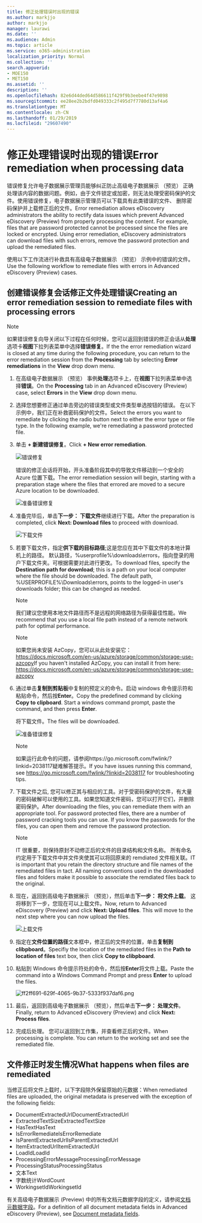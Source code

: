 ```yaml
---
title: 修正处理错误时出现的错误
ms.author: markjjo
author: markjjo
manager: laurawi
ms.date: ''
ms.audience: Admin
ms.topic: article
ms.service: o365-administration
localization_priority: Normal
ms.collection: ''
search.appverid:
- MOE150
- MET150
ms.assetid: ''
description: ''
ms.openlocfilehash: 82e6d44ded64d586611f429f9b3eebe4f47e9898
ms.sourcegitcommit: ee28ee2b2bdfd049333c2f495d7f7780d13af4a6
ms.translationtype: MT
ms.contentlocale: zh-CN
ms.lasthandoff: 01/29/2019
ms.locfileid: "29607490"
---
```

# <a name="error-remediation-when-processing-data"></a><span data-ttu-id="189a8-102">修正处理错误时出现的错误</span><span class="sxs-lookup"><span data-stu-id="189a8-102">Error remediation when processing data</span></span>

<span data-ttu-id="189a8-p101">错误修复允许电子数据展示管理员能够纠正防止高级电子数据展示 （预览） 正确处理该内容的数据问题。例如，由于文件锁定或加密，则无法处理受密码保护的文件。使用错误修复，电子数据展示管理员可以下载具有此类错误的文件、 删除密码保护并上载修正后的文件。</span><span class="sxs-lookup"><span data-stu-id="189a8-p101">Error remediation allows eDiscovery administrators the ability to rectify data issues which prevent Advanced eDiscovery (Preview) from properly processing the content. For example, files that are password protected cannot be processed since the files are locked or encrypted. Using error remediation, eDiscovery administrators can download files with such errors, remove the password protection and upload the remediated files.</span></span>

<span data-ttu-id="189a8-106">使用以下工作流进行补救具有高级电子数据展示 （预览） 示例中的错误的文件。</span><span class="sxs-lookup"><span data-stu-id="189a8-106">Use the following workflow to remediate files with errors in Advanced eDiscovery (Preview) cases.</span></span>

## <a name="creating-an-error-remediation-session-to-remediate-files-with-processing-errors"></a><span data-ttu-id="189a8-107">创建错误修复会话修正文件处理错误</span><span class="sxs-lookup"><span data-stu-id="189a8-107">Creating an error remediation session to remediate files with processing errors</span></span>

>[!NOTE]
><span data-ttu-id="189a8-108">如果错误修复向导关闭以下过程在任何时候，您可以返回到错误的修正会话从**处理**选项卡**视图**下拉列表菜单中选择**错误修复**。</span><span class="sxs-lookup"><span data-stu-id="189a8-108">If the the error remediation wizard is closed at any time during the following procedure, you can return to the error remediation session from the **Processing** tab by selecting **Error remediations** in the **View** drop down menu.</span></span>

1. <span data-ttu-id="189a8-109">在高级电子数据展示 （预览） 事例**处理**选项卡上，在**视图**下拉列表菜单中选择**错误**。</span><span class="sxs-lookup"><span data-stu-id="189a8-109">On the **Processing** tab in an Advanced eDiscovery (Preview) case, select **Errors** in the **View** drop down menu.</span></span>

2. <span data-ttu-id="189a8-p102">选择您想要修正通过单击旁边的错误类型或文件类型单选按钮的错误。 在以下示例中，我们正在补救密码保护的文件。</span><span class="sxs-lookup"><span data-stu-id="189a8-p102">Select the errors you want to remediate by clicking the radio button next to either the error type or file type.  In the following example, we're remediating a password protected file.</span></span>

3. <span data-ttu-id="189a8-112">单击 **+ 新建错误修复**。</span><span class="sxs-lookup"><span data-stu-id="189a8-112">Click **+ New error remediation**.</span></span>

    ![错误修复](../media/8c2faf1a-834b-44fc-b418-6a18aed8b81a.png)

    <span data-ttu-id="189a8-114">错误的修正会话将开始，开头准备阶段其中的导致文件移动到一个安全的 Azure 位置下载。</span><span class="sxs-lookup"><span data-stu-id="189a8-114">The error remediation session will begin, starting with a preparation stage where the files that errored are moved to a secure Azure location to be downloaded.</span></span>

    ![准备错误修复](../media/390572ec-7012-47c4-a6b6-4cbb5649e8a8.png)

4. <span data-ttu-id="189a8-116">准备完毕后，单击**下一步： 下载文件**继续进行下载。</span><span class="sxs-lookup"><span data-stu-id="189a8-116">After the preparation is completed, click **Next: Download files** to proceed with download.</span></span>

    ![下载文件](../media/6ac04b09-8e13-414a-9e24-7c75ba586363.png)

5. <span data-ttu-id="189a8-p103">若要下载文件，指定**供下载的目标路径**;这是您应在其中下载文件的本地计算机上的路径。 默认路径，%userprofile%\downloads\errors，指向登录的用户下载文件夹。可根据需要对此进行更改。</span><span class="sxs-lookup"><span data-stu-id="189a8-p103">To download files, specify the **Destination path for download**; this is a path on your local computer where the file should be downloaded.  The default path, %USERPROFILE%\Downloads\errors, points to the logged-in user's downloads folder; this can be changed as needed.</span></span>

    >[!NOTE]
    ><span data-ttu-id="189a8-120">我们建议您使用本地文件路径而不是远程的网络路径为获得最佳性能。</span><span class="sxs-lookup"><span data-stu-id="189a8-120">We recommend that you use a local file path instead of a remote network path for optimal performance.</span></span>

    > [!NOTE]
    > <span data-ttu-id="189a8-121">如果您尚未安装 AzCopy，您可以从此处安装它：https://docs.microsoft.com/en-us/azure/storage/common/storage-use-azcopy</span><span class="sxs-lookup"><span data-stu-id="189a8-121">If you haven't installed AzCopy, you can install it from here: https://docs.microsoft.com/en-us/azure/storage/common/storage-use-azcopy</span></span>

6. <span data-ttu-id="189a8-p104">通过单击**复制到剪贴板**中复制的预定义的命令。启动 windows 命令提示符和粘贴命令，然后按**Enter**。</span><span class="sxs-lookup"><span data-stu-id="189a8-p104">Copy the predefined command by clicking **Copy to clipboard**. Start a windows command prompt, paste the command, and then press **Enter**.</span></span>  

    <span data-ttu-id="189a8-124">将下载文件。</span><span class="sxs-lookup"><span data-stu-id="189a8-124">The files will be downloaded.</span></span>

    ![准备错误修复](../media/f364ab4d-31c5-4375-b69f-650f694a2f69.png)

     > [!NOTE]
     > <span data-ttu-id="189a8-126">如果运行此命令的问题，请参阅https://go.microsoft.com/fwlink/?linkid=2038117疑难解答提示。</span><span class="sxs-lookup"><span data-stu-id="189a8-126">If you have issues running this command, see https://go.microsoft.com/fwlink/?linkid=2038117 for troubleshooting tips.</span></span>

7. <span data-ttu-id="189a8-p105">下载文件之后, 您可以修正其与相应的工具。对于受密码保护的文件，有大量的密码破解可以使用的工具。如果您知道文件密码，您可以打开它们，并删除密码保护。</span><span class="sxs-lookup"><span data-stu-id="189a8-p105">After downloading the files, you can remediate them with an appropriate tool. For password protected files, there are a number of password cracking tools you can use. If you know the passwords for the files, you can open them and remove the password protection.</span></span>
    > [!NOTE]
    > <span data-ttu-id="189a8-p106">IT 很重要，则保持原封不动修正后的文件的目录结构和文件名称。 所有命名约定用于下载文件中并文件夹使其可以将回原来的 remdiated 文件相关联。</span><span class="sxs-lookup"><span data-stu-id="189a8-p106">IT is important that you retain the directory structure and file names of the remediated files in tact.  All naming conventions used in the downloaded files and folders make it possible to associate the remdiated files back to the original.</span></span>

8. <span data-ttu-id="189a8-p107">现在，返回到高级电子数据展示 （预览），然后单击**下一步： 将文件上载**。 这将移到下一步，您现在可以上载文件。</span><span class="sxs-lookup"><span data-stu-id="189a8-p107">Now, return to Advanced eDiscovery (Preview) and click **Next: Upload files**.  This will move to the next step where you can now upload the files.</span></span>

    ![上载文件](../media/af3d8617-1bab-4ecd-8de0-22e53acba240.png)

9. <span data-ttu-id="189a8-135">指定在**文件位置的路径**文本框中，修正后的文件的位置，单击**复制到 clibpboard**。</span><span class="sxs-lookup"><span data-stu-id="189a8-135">Specifiy the location of the remediated files in the **Path to location of files** text box, then click **Copy to clibpboard**.</span></span>

10. <span data-ttu-id="189a8-136">粘贴到 Windows 命令提示符处的命令，然后按**Enter**将文件上载。</span><span class="sxs-lookup"><span data-stu-id="189a8-136">Paste the command into a Windows Command Prompt and press **Enter** to upload the files.</span></span>

    ![ff2ff691-629f-4065-9b37-5333f937daf6.png](../media/ff2ff691-629f-4065-9b37-5333f937daf6.png)

11. <span data-ttu-id="189a8-138">最后，返回到高级电子数据展示 （预览），然后单击**下一步： 处理文件**。</span><span class="sxs-lookup"><span data-stu-id="189a8-138">Finally, return to Advanced eDiscovery (Preview) and click **Next: Process files**.</span></span>

12. <span data-ttu-id="189a8-p108">完成后处理。 您可以返回到工作集，并查看修正后的文件。</span><span class="sxs-lookup"><span data-stu-id="189a8-p108">When processing is complete.  You can return to the working set and see the remediated file.</span></span>

## <a name="what-happens-when-files-are-remediated"></a><span data-ttu-id="189a8-141">文件修正时发生情况</span><span class="sxs-lookup"><span data-stu-id="189a8-141">What happens when files are remediated</span></span>

<span data-ttu-id="189a8-142">当修正后将文件上载时，以下字段除外保留原始的元数据：</span><span class="sxs-lookup"><span data-stu-id="189a8-142">When remediated files are uploaded, the original metadata is preserved with the exception of the following fields:</span></span> 

- <span data-ttu-id="189a8-143">DocumentExtractedUrl</span><span class="sxs-lookup"><span data-stu-id="189a8-143">DocumentExtractedUrl</span></span>
- <span data-ttu-id="189a8-144">ExtractedTextSize</span><span class="sxs-lookup"><span data-stu-id="189a8-144">ExtractedTextSize</span></span>
- <span data-ttu-id="189a8-145">HasText</span><span class="sxs-lookup"><span data-stu-id="189a8-145">HasText</span></span>
- <span data-ttu-id="189a8-146">IsErrorRemediate</span><span class="sxs-lookup"><span data-stu-id="189a8-146">IsErrorRemediate</span></span>
- <span data-ttu-id="189a8-147">IsParentExtractedUrl</span><span class="sxs-lookup"><span data-stu-id="189a8-147">IsParentExtractedUrl</span></span>
- <span data-ttu-id="189a8-148">ItemExtractedUrl</span><span class="sxs-lookup"><span data-stu-id="189a8-148">ItemExtractedUrl</span></span>
- <span data-ttu-id="189a8-149">LoadId</span><span class="sxs-lookup"><span data-stu-id="189a8-149">LoadId</span></span>
- <span data-ttu-id="189a8-150">ProcessingErrorMessage</span><span class="sxs-lookup"><span data-stu-id="189a8-150">ProcessingErrorMessage</span></span>
- <span data-ttu-id="189a8-151">ProcessingStatus</span><span class="sxs-lookup"><span data-stu-id="189a8-151">ProcessingStatus</span></span>
- <span data-ttu-id="189a8-152">文本</span><span class="sxs-lookup"><span data-stu-id="189a8-152">Text</span></span>
- <span data-ttu-id="189a8-153">字数统计</span><span class="sxs-lookup"><span data-stu-id="189a8-153">WordCount</span></span>
- <span data-ttu-id="189a8-154">WorkingsetId</span><span class="sxs-lookup"><span data-stu-id="189a8-154">WorkingsetId</span></span>

<span data-ttu-id="189a8-155">有关高级电子数据展示 (Preview) 中的所有文档元数据字段的定义，请参阅[文档元数据字段](document-metadata-fields.md)。</span><span class="sxs-lookup"><span data-stu-id="189a8-155">For a definition of all document metadata fields in Advanced eDiscovery (Preview), see [Document metadata fields](document-metadata-fields.md).</span></span>